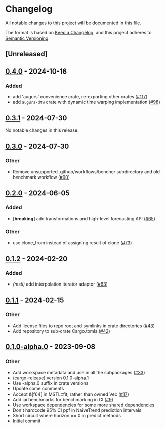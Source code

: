 # Changelog
All notable changes to this project will be documented in this file.

The format is based on [Keep a Changelog](https://keepachangelog.com/en/1.0.0/),
and this project adheres to [Semantic Versioning](https://semver.org/spec/v2.0.0.html).

## [Unreleased]

## [0.4.0](https://github.com/grafana/augurs/compare/augurs-mstl-v0.3.1...augurs-mstl-v0.4.0) - 2024-10-16

### Added

- add 'augurs' convenience crate, re-exporting other crates ([#117](https://github.com/grafana/augurs/pull/117))
- add `augurs-dtw` crate with dynamic time warping implementation ([#98](https://github.com/grafana/augurs/pull/98))

## [0.3.1](https://github.com/grafana/augurs/compare/augurs-mstl-v0.3.0...augurs-mstl-v0.3.1) - 2024-07-30

No notable changes in this release.

## [0.3.0](https://github.com/grafana/augurs/compare/augurs-mstl-v0.2.0...augurs-mstl-v0.3.0) - 2024-07-30

### Other
- Remove unsupported .github/workflows/bencher subdirectory and old benchmark workflow ([#90](https://github.com/grafana/augurs/pull/90))

## [0.2.0](https://github.com/grafana/augurs/compare/augurs-mstl-v0.1.2...augurs-mstl-v0.2.0) - 2024-06-05

### Added
- [**breaking**] add transformations and high-level forecasting API ([#65](https://github.com/grafana/augurs/pull/65))

### Other
- use clone_from instead of assigning result of clone ([#73](https://github.com/grafana/augurs/pull/73))

## [0.1.2](https://github.com/grafana/augurs/compare/augurs-mstl-v0.1.1...augurs-mstl-v0.1.2) - 2024-02-20

### Added
- *(mstl)* add interpolation iterator adaptor ([#63](https://github.com/grafana/augurs/pull/63))

## [0.1.1](https://github.com/grafana/augurs/compare/augurs-mstl-v0.1.0...augurs-mstl-v0.1.1) - 2024-02-15

### Other
- Add license files to repo root and symlinks in crate directories ([#43](https://github.com/grafana/augurs/pull/43))
- Add repository to sub-crate Cargo.tomls ([#42](https://github.com/grafana/augurs/pull/42))

## [0.1.0-alpha.0](https://github.com/grafana/augurs/releases/tag/augurs-mstl-v0.1.0-alpha.0) - 2023-09-08

### Other
- Add workspace metadata and use in all the subpackages ([#33](https://github.com/grafana/augurs/pull/33))
- (cargo-release) version 0.1.0-alpha.1
- Use -alpha.0 suffix in crate versions
- Update some comments
- Accept &[f64] in MSTL::fit, rather than owned Vec ([#17](https://github.com/grafana/augurs/pull/17))
- Add iai benchmarks for benchmarking in CI ([#9](https://github.com/grafana/augurs/pull/9))
- Use workspace dependencies for some more shared dependencies
- Don't hardcode 95% CI ppf in NaiveTrend prediction intervals
- Short circuit where horizon == 0 in predict methods
- Initial commit
